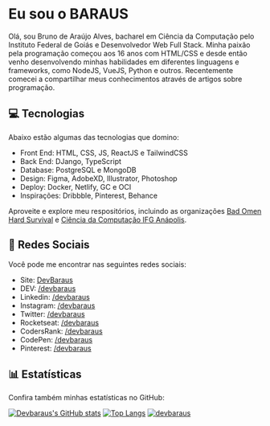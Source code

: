 # Eu sou o BARAUS

Olá, sou Bruno de Araújo Alves, bacharel em Ciência da Computação pelo Instituto Federal de Goiás e Desenvolvedor Web Full Stack. Minha paixão pela programação começou aos 16 anos com HTML/CSS e desde então venho desenvolvendo minhas habilidades em diferentes linguagens e frameworks, como NodeJS, VueJS, Python e outros. Recentemente comecei a compartilhar meus conhecimentos através de artigos sobre programação.

## :computer: Tecnologias
Abaixo estão algumas das tecnologias que domino:

- Front End: HTML, CSS, JS, ReactJS e TailwindCSS
- Back End: DJango, TypeScript
- Database: PostgreSQL e MongoDB
- Design: Figma, AdobeXD, Illustrator, Photoshop
- Deploy: Docker, Netlify, GC e OCI
- Inspirações: Dribbble, Pinterest, Behance

Aproveite e explore meu respositórios, incluindo as organizações [Bad Omen Hard Survival](https://github.com/badomensurvival) e [Ciência da Computação IFG Anápolis](https://github.com/bccanapolis).

## :link: Redes Sociais
Você pode me encontrar nas seguintes redes sociais:

- Site: [DevBaraus](https://baraus.dev/)
- DEV: [/devbaraus](https://dev.to/devbaraus/)
- Linkedin: [/devbaraus](https://linkedin/in/devbaraus/)
- Instagram: [/devbaraus](https://instagram.com/devbaraus)
- Twitter: [/devbaraus](https://twitter.com/devbaraus)
- Rocketseat: [/devbaraus](https://app.rocketseat.com.br/me/devbaraus)
- CodersRank: [/devbaraus](https://profile.codersrank.io/user/devbaraus)
- CodePen: [/devbaraus](https://codepen.io/devbaraus)
- Pinterest: [/devbaraus](https://pinterest.com/devbaraus/boards/)

## :bar_chart: Estatísticas
Confira também minhas estatísticas no GitHub:

[![Devbaraus's GitHub stats](https://github-readme-stats.vercel.app/api?username=devbaraus)](https://github.com/devbaraus)
[![Top Langs](https://github-readme-stats.vercel.app/api/top-langs/?username=devbaraus&layout=compact&langs_count=10)](https://github.com/devbaraus)
[![devbaraus](http://github-readme-streak-stats.herokuapp.com?user=devbaraus&locale=pt-br&date_format=j%20M%5B%20Y%5D)](https://github.com/devbaraus)
